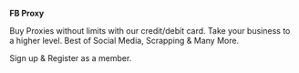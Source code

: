 **FB Proxy**

Buy Proxies without limits with our credit/debit card. Take your business to a higher level.
Best of Social Media, Scrapping & Many More.

Sign up & Register as a member.